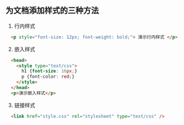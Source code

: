 ##  为文档添加样式的三种方法
  1.  行内样式
  ```html
    <p style="font-size: 12px; font-weight: bold;"> 演示行内样式 </p>
  ```
  
  2.  嵌入样式
  ```html
    <head>
      <style type="text/css">
        h1 {font-size: 16px;}
        p {font-color: red;}
      </style>
    </head>
    <p>演示嵌入样式</p>
  ```
  
  3.  链接样式
  ```html
    <link href="style.css" rel="stylesheet" type="text/css" />
  ```